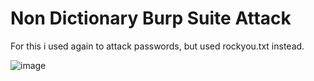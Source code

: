 # Non Dictionary Burp Suite Attack

For this i used again to attack passwords, but used rockyou.txt instead.

![image](https://github.com/user-attachments/assets/44377ba1-e95c-4ac1-8a1f-bb7131aa0cb0)
